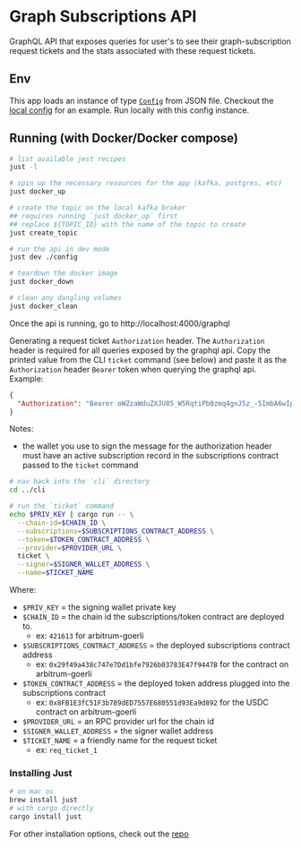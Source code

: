 # Graph Subscriptions API

GraphQL API that exposes queries for user's to see their graph-subscription request tickets and the stats associated with these request tickets.

## Env

This app loads an instance of type [`Config`](./src/config.rs) from JSON file. Checkout the [local config](./config) for an example. Run locally with this config instance.

## Running (with Docker/Docker compose)

```bash
# list available jest recipes
just -l

# spin up the necessary resources for the app (kafka, postgres, etc)
just docker_up

# create the topic on the local kafka broker
## requires running `just docker_up` first
## replace ${TOPIC_ID} with the name of the topic to create
just create_topic

# run the api in dev mode
just dev ./config

# teardown the docker image
just docker_down

# clean any dangling volumes
just docker_clean
```

Once the api is running, go to http://localhost:4000/graphql

Generating a request ticket `Authorization` header.
The `Authorization` header is required for all queries exposed by the graphql api.
Copy the printed value from the CLI `ticket` command (see below) and paste it as the `Authorization` header `Bearer` token when querying the graphql api. Example:

```json
{
  "Authorization": "Bearer oWZzaWduZXJU85_W5RqtiPb0zmq4gnJ5z_-5ImbA6wIp3scGHIyDvZ3rbuxtrpn3g77L1StaJf1smrTVSkIgBeV0vPEePGiZWSi3AuklQ5kJPvQi80b9TcLoUKvUGw"
}
```

Notes:

- the wallet you use to sign the message for the authorization header must have an active subscription record in the subscriptions contract passed to the `ticket` command

```bash
# nav back into the `cli` directory
cd ../cli

# run the `ticket` command
echo $PRIV_KEY | cargo run -- \
  --chain-id=$CHAIN_ID \
  --subscriptions=$SUBSCRIPTIONS_CONTRACT_ADDRESS \
  --token=$TOKEN_CONTRACT_ADDRESS \
  --provider=$PROVIDER_URL \
  ticket \
  --signer=$SIGNER_WALLET_ADDRESS \
  --name=$TICKET_NAME
```

Where:

- `$PRIV_KEY` = the signing wallet private key
- `$CHAIN_ID` = the chain id the subscriptions/token contract are deployed to.
  - ex: `421613` for arbitrum-goerli
- `$SUBSCRIPTIONS_CONTRACT_ADDRESS` = the deployed subscriptions contract address
  - ex: `0x29f49a438c747e7Dd1bfe7926b03783E47f9447B` for the contract on arbitrum-goerli
- `$TOKEN_CONTRACT_ADDRESS` = the deployed token address plugged into the subscriptions contract
  - ex: `0x8FB1E3fC51F3b789dED7557E680551d93Ea9d892` for the USDC contract on arbitrum-goerli
- `$PROVIDER_URL` = an RPC provider url for the chain id
- `$SIGNER_WALLET_ADDRESS` = the signer wallet address
- `$TICKET_NAME` = a friendly name for the request ticket
  - ex: `req_ticket_1`

### Installing Just

```bash
# on mac os
brew install just
# with cargo directly
cargo install just
```

For other installation options, check out the [repo](https://github.com/casey/just#packages)
